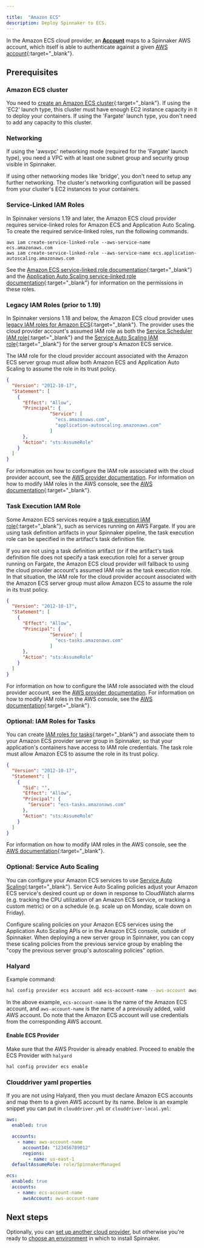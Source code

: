 ```yaml
---

title:  "Amazon ECS"
description: Deploy Spinnaker to ECS.
---
```




In the Amazon ECS cloud provider, an [__Account__](/concepts/providers/#accounts)
maps to a Spinnaker AWS account, which itself is able to authenticate against a given [AWS
account](https://aws.amazon.com/account/){:target="\_blank"}.

## Prerequisites

### Amazon ECS cluster

You need to [create an Amazon ECS cluster](https://docs.aws.amazon.com/AmazonECS/latest/developerguide/create_cluster.html){:target="\_blank"}. If using the 'EC2' launch type, this cluster must have enough EC2 instance capacity in it to deploy your containers.  If using the 'Fargate' launch type, you don't need to add any capacity to this cluster.

### Networking

If using the 'awsvpc' networking mode (required for the 'Fargate' launch type), you need a VPC with at least one subnet group and security group visible in Spinnaker.

If using other networking modes like 'bridge', you don't need to setup any further networking.  The cluster's networking configuration will be passed from your cluster's EC2 instances to your containers.

### Service-Linked IAM Roles

In Spinnaker versions 1.19 and later, the Amazon ECS cloud provider requires service-linked roles for Amazon ECS and Application Auto Scaling.  To create the required service-linked roles, run the following commands.

```
aws iam create-service-linked-role --aws-service-name ecs.amazonaws.com
aws iam create-service-linked-role --aws-service-name ecs.application-autoscaling.amazonaws.com
```

See the [Amazon ECS service-linked role documentation](https://docs.aws.amazon.com/AmazonECS/latest/userguide/using-service-linked-roles.html){:target="\_blank"} and the [Application Auto Scaling service-linked role documentation](https://docs.aws.amazon.com/autoscaling/application/userguide/application-auto-scaling-service-linked-roles.html){:target="\_blank"} for information on the permissions in these roles.

### Legacy IAM Roles (prior to 1.19)

In Spinnaker versions 1.18 and below, the Amazon ECS cloud provider uses [legacy IAM roles for Amazon ECS](https://docs.aws.amazon.com/AmazonECS/latest/userguide/ecs-legacy-iam-roles.html){:target="\_blank"}.  The provider uses the cloud provider account's assumed IAM role as both the [Service Scheduler IAM role](https://docs.aws.amazon.com/AmazonECS/latest/userguide/ecs-legacy-iam-roles.html#service_IAM_role){:target="\_blank"} and the [Service Auto Scaling IAM role](https://docs.aws.amazon.com/AmazonECS/latest/userguide/ecs-legacy-iam-roles.html#autoscale_IAM_role){:target="\_blank"} for the server group's Amazon ECS service.

The IAM role for the cloud provider account associated with the Amazon ECS server group must allow both Amazon ECS and Application Auto Scaling to assume the role in its trust policy.

```json
{
  "Version": "2012-10-17",
  "Statement": [
    {
      "Effect": "Allow",
      "Principal": {
                "Service": [
                  "ecs.amazonaws.com",
                  "application-autoscaling.amazonaws.com"
                ]
      },
      "Action": "sts:AssumeRole"
    }
  ]
}
```

For information on how to configure the IAM role associated with the cloud provider account, see the [AWS provider documentation](/docs/setup/install/providers/aws/aws-ec2/).  For information on how to modify IAM roles in the AWS console, see the [AWS documentation](https://docs.aws.amazon.com/IAM/latest/UserGuide/id_roles_manage_modify.html){:target="\_blank"}.

### Task Execution IAM Role

Some Amazon ECS services require a [task execution IAM role](https://docs.aws.amazon.com/AmazonECS/latest/developerguide/task_execution_IAM_role.html){:target="\_blank"}, such as services running on AWS Fargate.  If you are using task definition artifacts in your Spinnaker pipeline, the task execution role can be specified in the artifact's task definition file.

If you are not using a task definition artifact (or if the artifact's task definition file does not specify a task execution role) for a server group running on Fargate, the Amazon ECS cloud provider will fallback to using the cloud provider account's assumed IAM role as the task execution role.  In that situation, the IAM role for the cloud provider account associated with the Amazon ECS server group must allow Amazon ECS to assume the role in its trust policy.

```json
{
  "Version": "2012-10-17",
  "Statement": [
    {
      "Effect": "Allow",
      "Principal": {
                "Service": [
                  "ecs-tasks.amazonaws.com"
                ]
      },
      "Action": "sts:AssumeRole"
    }
  ]
}
```

For information on how to configure the IAM role associated with the cloud provider account, see the [AWS provider documentation](/docs/setup/install/providers/aws/aws-ec2/).  For information on how to modify IAM roles in the AWS console, see the [AWS documentation](https://docs.aws.amazon.com/IAM/latest/UserGuide/id_roles_manage_modify.html){:target="\_blank"}.

### Optional: IAM Roles for Tasks

You can create [IAM roles for tasks](https://docs.aws.amazon.com/AmazonECS/latest/developerguide/task-iam-roles.html){:target="\_blank"} and associate them to your Amazon ECS provider server group in Spinnaker, so that your application's containers have access to IAM role credentials.  The task role must allow Amazon ECS to assume the role in its trust policy.

```json
{
  "Version": "2012-10-17",
  "Statement": [
    {
      "Sid": "",
      "Effect": "Allow",
      "Principal": {
        "Service": "ecs-tasks.amazonaws.com"
      },
      "Action": "sts:AssumeRole"
    }
  ]
}
```

For information on how to modify IAM roles in the AWS console, see the [AWS documentation](https://docs.aws.amazon.com/IAM/latest/UserGuide/id_roles_manage_modify.html){:target="\_blank"}.

### Optional: Service Auto Scaling

You can configure your Amazon ECS services to use [Service Auto Scaling](https://docs.aws.amazon.com/AmazonECS/latest/developerguide/service-auto-scaling.html){:target="\_blank"}.  Service Auto Scaling policies adjust your Amazon ECS service's desired count up or down in response to CloudWatch alarms (e.g. tracking the CPU utilization of an Amazon ECS service, or tracking a custom metric) or on a schedule (e.g. scale up on Monday, scale down on Friday).

Configure scaling policies on your Amazon ECS services using the Application Auto Scaling APIs or in the Amazon ECS console, outside of Spinnaker.  When deploying a new server group in Spinnaker, you can copy these scaling policies from the previous service group by enabling the "copy the previous server group's autoscaling policies" option.

### Halyard

Example command:
```bash
hal config provider ecs account add ecs-account-name --aws-account aws-account-name
```



In the above example, `ecs-account-name` is the name of the Amazon ECS account, and `aws-account-name` is the name of a previously added, valid AWS account.  Do note that the Amazon ECS account will use credentials from the corresponding AWS account.

#### Enable ECS Provider
Make sure that the AWS Provider is already enabled. Proceed to enable the ECS Provider with `halyard`
```bash
hal config provider ecs enable
```

### Clouddriver yaml properties

If you are not using Halyard, then you must declare Amazon ECS accounts and map them to a given AWS account by its name. Below is an example snippet you can put in `clouddriver.yml` or `clouddriver-local.yml`:

```yaml
aws:
  enabled: true

  accounts:
    - name: aws-account-name
      accountId: "123456789012"
      regions:
        - name: us-east-1
  defaultAssumeRole: role/SpinnakerManaged

ecs:
  enabled: true
  accounts:
    - name: ecs-account-name
      awsAccount: aws-account-name
```





## Next steps

Optionally, you can [set up another cloud provider](/docs/setup/install/providers/),
but otherwise you're ready to [choose an environment](/docs/setup/install/environment/)
in which to install Spinnaker.
